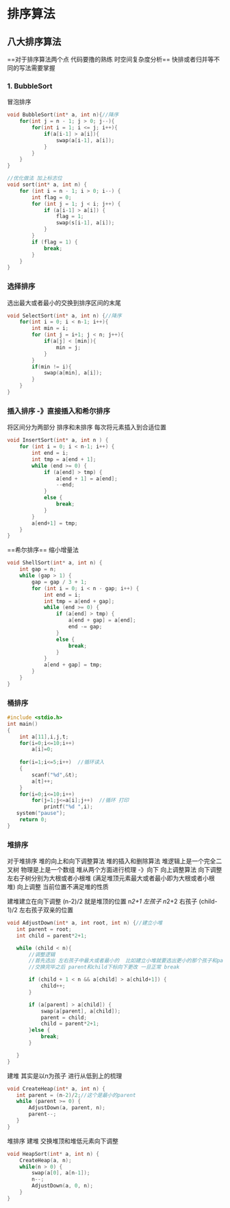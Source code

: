 # 排序算法
## 八大排序算法

==对于排序算法两个点 代码要撸的熟练 时空间复杂度分析==
快排或者归并等不同的写法需要掌握

### 1. BubbleSort
冒泡排序
```cpp
void BubbleSort(int* a, int n){//降序
	for(int j = n - 1; j > 0; j--){
		for(int i = 1; i <= j; i++){
			if(a[i-1] > a[i]){
				swap(a[i-1], a[i]);
			}
		}
	}
}
```
```cpp
//优化做法 加上标志位
void sort(int* a, int n) {
    for (int i = n - 1; i > 0; i--) {
        int flag = 0;
        for (int j = 1; j < i; j++) {
            if (a[i-1] > a[i]) {
                flag = 1;
                swap(s[i-1], a[i]);                
            }
        }
        if (flag = 1) {
            break;
        }
    }
}
```
### 选择排序
选出最大或者最小的交换到排序区间的末尾
```cpp
void SelectSort(int* a, int n) {//降序
	for(int i = 0; i < n-1; i++){
		int min = i;
		for (int j = i+1; j < n; j++){
			if(a[j] < [min]){
				min = j;
			}
		}
		if(min != i){
			swap(a[min], a[i]);
		}
	}
}

```

### 插入排序 -》直接插入和希尔排序
将区间分为两部分 排序和未排序 每次将元素插入到合适位置

```cpp
void InsertSort(int* a, int n ) {
	for (int i = 0; i < n-1; i++) {
		int end = i;
		int tmp = a[end + 1];
		while (end >= 0) {
			if (a[end] > tmp) {
				a[end + 1] = a[end];
				--end;
			}
			else {
				break;
			}
		}	
		a[end+1] = tmp;
	}
}
```

==希尔排序== 缩小增量法
```cpp
void ShellSort(int* a, int n) {
	int gap = n;
	while (gap > 1) {
		gap = gap / 3 + 1;
		for (int i = 0; i < n - gap; i++) {
			int end = i;
			int tmp = a[end + gap];
			while (end >= 0) {
				if (a[end] > tmp) {
					a[end + gap] = a[end];
					end -= gap;
				}
				else {
					break;
				}
			}
			a[end + gap] = tmp;
		}
	}
}

```

### 桶排序
```cpp
#include <stdio.h>
int main()
{
    int a[11],i,j,t;
    for(i=0;i<=10;i++)
        a[i]=0;  
                 
    for(i=1;i<=5;i++)  //循环读入
    {
        scanf("%d",&t);  
        a[t]++; 
    }
    for(i=0;i<=10;i++)  
        for(j=1;j<=a[i];j++)  //循环 打印
            printf("%d ",i);
   system("pause");
    return 0;
}

```
 ### 堆排序 
 对于堆排序 堆的向上和向下调整算法
 堆的插入和删除算法
 堆逻辑上是一个完全二叉树 物理是上是一个数组
 堆从两个方面进行梳理 -》向下 向上调整算法
 向下调整 左右子树分别为大根或者小根堆 (满足堆顶元素最大或者最小即为大根或者小根堆)
 向上调整 当前位置不满足堆的性质
 
 建堆建立在向下调整 (n-2)/2 就是堆顶的位置
 n*2+1 左孩子
 n*2+2 右孩子
 (child-1)/2 左右孩子双亲的位置
 
 ```cpp
 void AdjustDown(int* a, int root, int n) {//建立小堆
	int parent = root;
	int child = parent*2+1;

	while (child < n){
		//调整逻辑
		//首先选出 左右孩子中最大或者最小的  比如建立小堆就要选出更小的那个孩子和parent交换 
		//交换完毕之后 parent和child下标向下更改 一旦正常 break

		if (child + 1 < n && a[child] > a[child+1]) {
			child++;
		}

		if (a[parent] > a[child]) {
			swap(a[parent], a[child]);
			parent = child;
			child = parent*2+1;
		}else {
			break;
		}

	}
}

 ```

 建堆  其实是以n为孩子 进行从低到上的梳理
 ```cpp
 void CreateHeap(int* a, int n) {
	int parent = (n-2)/2;//这个是最小的parent
	while (parent >= 0) {
		AdjustDown(a, parent, n);
		parent--;
	}
}
```

堆排序 
建堆 交换堆顶和堆低元素向下调整
```cpp
void HeapSort(int* a, int n) {
	CreateHeap(a, n);
	while(n > 0) {
		swap(a[0], a[n-1]);
		n--;
		AdjustDown(a, 0, n);
	}
}
```